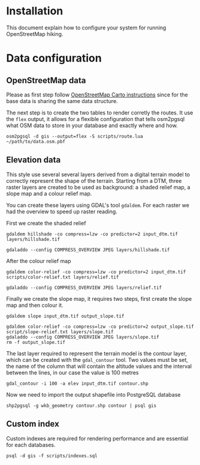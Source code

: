# Installation

This document explain how to configure your system for running OpenStreetMap hiking.

# Data configuration

## OpenStreetMap data

Please as first step follow [OpenStreetMap Carto instructions](https://github.com/osmItalia/openstreetmap-carto/blob/master/INSTALL.md) since for the base data is sharing the same data structure.

The next step is to create the two tables to render corretly the routes. It use the `flex` output, it allows for a flexible configuration that tells osm2pgsql what OSM data to store in your database and exactly where and how.

```
osm2pgsql -d gis --output=flex -S scripts/route.lua ~/path/to/data.osm.pbf
```

## Elevation data

This style use several several layers derived from a digital terrain model to correctly represent the shape of the terrain.
Starting from a DTM, three raster layers are created to be used as background: a shaded relief map, a slope map and a colour relief map.

You can create these layers using GDAL's tool `gdaldem`. For each raster we had the overview to speed up raster reading.

First we create the shaded relief

```
gdaldem hillshade -co compress=lzw -co predictor=2 input_dtm.tif layers/hillshade.tif

gdaladdo --config COMPRESS_OVERVIEW JPEG layers/hillshade.tif
```

After the colour relief map

```
gdaldem color-relief -co compress=lzw -co predictor=2 input_dtm.tif scripts/color-relief.txt layers/relief.tif

gdaladdo --config COMPRESS_OVERVIEW JPEG layers/relief.tif
```

Finally we create the slope map, it requires two steps, first create the slope map and then colour it.

```
gdaldem slope input_dtm.tif output_slope.tif

gdaldem color-relief -co compress=lzw -co predictor=2 output_slope.tif script/slope-relief.txt layers/slope.tif
gdaladdo --config COMPRESS_OVERVIEW JPEG layers/slope.tif
rm -f output_slope.tif
```

The last layer required to represent the terrain model is the contour layer, which can be created with the `gdal_contour` tool.
Two values must be set, the name of the column that will contain the altitude values and the interval between the lines, in our case the value is 100 metres

```
gdal_contour -i 100 -a elev input_dtm.tif contour.shp
```

Now we need to import the output shapefile into PostgreSQL database

```
shp2pgsql -g wkb_geometry contour.shp contour | psql gis
```

## Custom index

Custom indexes are required for rendering performance and are essential for each databases.

~~~
psql -d gis -f scripts/indexes.sql
~~~
